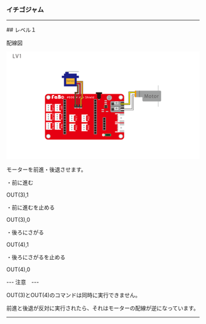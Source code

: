 ### イチゴジャム
<hr>
## レベル１

配線図

![](./img/ichigojam_lv1.png)

モーターを前進・後退させます。

・前に進む

OUT(3),1

・前に進むを止める

OUT(3),0


・後ろにさがる

OUT(4),1

・後ろにさがるを止める

OUT(4),0


--- 注意　---

OUT(3)とOUT(4)のコマンドは同時に実行できません。

前進と後退が反対に実行されたら、それはモーターの配線が逆になっています。

<hr>




